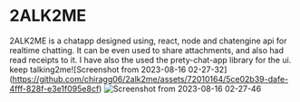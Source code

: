 # 2ALK2ME

2ALK2ME is a chatapp designed using, react, node and chatengine api for realtime chatting. It can be even used to share attachments, and also had read receipts to it. I have also the used the prety-chat-app library for the ui. keep talking2me![Screenshot from 2023-08-16 02-27-32]
(https://github.com/chiragg06/2alk2me/assets/72010164/5ce02b39-dafe-4fff-828f-e3e1f095e8cf)
![Screenshot from 2023-08-16 02-27-46](https://github.com/chiragg06/2alk2me/assets/72010164/7ca05a4d-517b-48e6-ae64-3adc03f0fedf)
